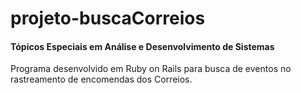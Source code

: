# projeto-buscaCorreios
#### Tópicos Especiais em Análise e Desenvolvimento de Sistemas

Programa desenvolvido em Ruby on Rails para busca de eventos no rastreamento de encomendas dos Correios.
